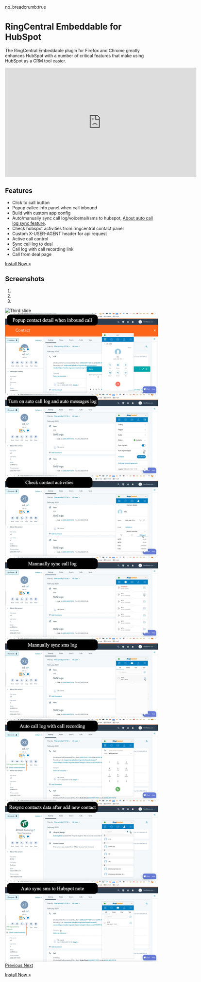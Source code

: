 no_breadcrumb:true

# RingCentral Embeddable for HubSpot

The RingCentral Embeddable plugin for Firefox and Chrome greatly enhances HubSpot with a number of critical features that make using HubSpot as a CRM tool easier. 

<iframe src="https://www.youtube.com/embed/ajbipkPd_4Q?modestbranding=1&rel=0&theme=light" width="630" height="360" frameborder="0" allow="accelerometer; autoplay; encrypted-media; gyroscope; picture-in-picture" allowfullscreen></iframe>

## Features

- Click to call button
- Popup callee info panel when call inbound
- Build with custom app config
- Auto/manually sync call log/voicemail/sms to hubspot, [About auto call log sync feature](https://github.com/ringcentral/hubspot-embeddable-ringcentral-phone/issues/137).
- Check hubspot activities from ringcentral contact panel
- Custom X-USER-AGENT header for api request
- Active call control
- Sync call log to deal
- Call log with call recording link
- Call from deal page

<a class="btn btn-primary" href="install/">Install Now &raquo;</a>

## Screenshots

<div id="carouselExampleIndicators" class="carousel slide" data-ride="carousel">
  <ol class="carousel-indicators">
    <li data-target="#carouselExampleIndicators" data-slide-to="0" class="active"></li>
    <li data-target="#carouselExampleIndicators" data-slide-to="1"></li>
    <li data-target="#carouselExampleIndicators" data-slide-to="2"></li>
  </ol>
  <div class="carousel-inner">
    <div class="carousel-item">
      <img class="d-block w-100" src="./img/screenshots/ss1.png" alt="Third slide">
    </div>
    <div class="carousel-item">
      <img class="d-block w-100" src="./img/screenshots/ss8.jpg" alt="Third slide">
    </div>
    <div class="carousel-item">
      <img class="d-block w-100" src="./img/screenshots/ss2.jpg" alt="Third slide">
    </div>
    <div class="carousel-item">
      <img class="d-block w-100" src="./img/screenshots/ss3.jpg" alt="Third slide">
    </div>
    <div class="carousel-item">
      <img class="d-block w-100" src="./img/screenshots/ss4.jpg" alt="Third slide">
    </div>
    <div class="carousel-item">
      <img class="d-block w-100" src="./img/screenshots/ss5.jpg" alt="Third slide">
    </div>
    <div class="carousel-item">
      <img class="d-block w-100" src="./img/screenshots/ss6.jpg" alt="Third slide">
    </div>
    <div class="carousel-item">
      <img class="d-block w-100" src="./img/screenshots/ss7.jpg" alt="Third slide">
    </div>
    <div class="carousel-item">
      <img class="d-block w-100" src="./img/screenshots/ss9.jpg" alt="Second slide">
    </div>
  </div>
  <a class="carousel-control-prev" href="#carouselExampleIndicators" role="button" data-slide="prev">
    <span class="carousel-control-prev-icon" aria-hidden="true"></span>
    <span class="sr-only">Previous</span>
  </a>
  <a class="carousel-control-next" href="#carouselExampleIndicators" role="button" data-slide="next">
    <span class="carousel-control-next-icon" aria-hidden="true"></span>
    <span class="sr-only">Next</span>
  </a>
</div>

<a class="btn btn-primary" href="install/">Install Now &raquo;</a>